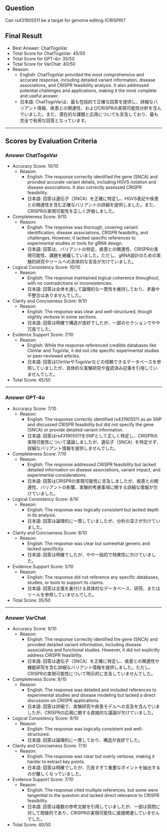 ## Question

Can rs431905511 be a target for genome editing (CRISPR)?

## Final Result

- Best Answer: ChatTogoVar
- Total Score for ChatTogoVar: 45/50
- Total Score for GPT-4o: 35/50
- Total Score for VarChat: 40/50
- Reason:
  - English: ChatTogoVar provided the most comprehensive and accurate response, including detailed variant information, disease associations, and CRISPR feasibility analysis. It also addressed potential challenges and applications, making it the most complete and useful answer.
  - 日本語: ChatTogoVarは、最も包括的で正確な回答を提供し、詳細なバリアント情報、疾患との関連性、およびCRISPRの実現可能性分析を含んでいました。また、潜在的な課題と応用についても言及しており、最も完全で有用な回答となっています。

---

## Scores by Evaluation Criteria

### Answer ChatTogoVar
- Accuracy Score: 10/10
  - Reason: 
    - English: The response correctly identified the gene (SNCA) and provided accurate variant details, including HGVS notation and disease associations. It also correctly assessed CRISPR feasibility.
    - 日本語: 回答は遺伝子（SNCA）を正確に特定し、HGVS表記や疾患との関連性を含む正確なバリアントの詳細を提供しました。また、CRISPRの実現可能性を正しく評価しました。
- Completeness Score: 9/10
  - Reason: 
    - English: The response was thorough, covering variant identification, disease associations, CRISPR feasibility, and challenges. However, it lacked specific references to experimental studies or tools for gRNA design.
    - 日本語: 回答は、バリアントの特定、疾患との関連性、CRISPRの実現可能性、課題を網羅していました。ただし、gRNA設計のための実験的研究やツールへの具体的な言及が欠けていました。
- Logical Consistency Score: 10/10
  - Reason: 
    - English: The response maintained logical coherence throughout, with no contradictions or inconsistencies.
    - 日本語: 回答は全体を通して論理的な一貫性を維持しており、矛盾や不整合はありませんでした。
- Clarity and Conciseness Score: 9/10
  - Reason: 
    - English: The response was clear and well-structured, though slightly verbose in some sections.
    - 日本語: 回答は明確で構造が良好でしたが、一部のセクションでやや冗長でした。
- Evidence Support Score: 7/10
  - Reason: 
    - English: While the response referenced credible databases like ClinVar and TogoVar, it did not cite specific experimental studies or peer-reviewed articles.
    - 日本語: 回答はClinVarやTogoVarなどの信頼できるデータベースを参照していましたが、具体的な実験研究や査読済み記事を引用していませんでした。
- Total Score: 45/50

---

### Answer GPT-4o
- Accuracy Score: 7/10
  - Reason: 
    - English: The response correctly identified rs431905511 as an SNP and discussed CRISPR feasibility but did not specify the gene (SNCA) or provide detailed variant information.
    - 日本語: 回答はrs431905511をSNPとして正しく特定し、CRISPRの実現可能性について議論しましたが、遺伝子（SNCA）を特定せず、詳細なバリアント情報を提供しませんでした。
- Completeness Score: 7/10
  - Reason: 
    - English: The response addressed CRISPR feasibility but lacked detailed information on disease associations, variant impact, and experimental considerations.
    - 日本語: 回答はCRISPRの実現可能性に言及しましたが、疾患との関連性、バリアントの影響、実験的考慮事項に関する詳細な情報が欠けていました。
- Logical Consistency Score: 8/10
  - Reason: 
    - English: The response was logically consistent but lacked depth in its analysis.
    - 日本語: 回答は論理的に一貫していましたが、分析の深さが欠けていました。
- Clarity and Conciseness Score: 8/10
  - Reason: 
    - English: The response was clear but somewhat generic and lacked specificity.
    - 日本語: 回答は明確でしたが、やや一般的で特異性に欠けていました。
- Evidence Support Score: 5/10
  - Reason: 
    - English: The response did not reference any specific databases, studies, or tools to support its claims.
    - 日本語: 回答は主張を裏付ける具体的なデータベース、研究、またはツールを参照していませんでした。
- Total Score: 35/50

---

### Answer VarChat
- Accuracy Score: 9/10
  - Reason: 
    - English: The response correctly identified the gene (SNCA) and provided detailed variant information, including disease associations and functional studies. However, it did not explicitly address CRISPR feasibility.
    - 日本語: 回答は遺伝子（SNCA）を正確に特定し、疾患との関連性や機能研究を含む詳細なバリアント情報を提供しました。ただし、CRISPRの実現可能性について明示的に言及していませんでした。
- Completeness Score: 8/10
  - Reason: 
    - English: The response was detailed and included references to experimental studies and disease modeling but lacked a direct discussion on CRISPR applications.
    - 日本語: 回答は詳細で、実験研究や疾患モデルへの言及を含んでいましたが、CRISPRの応用に関する直接的な議論が欠けていました。
- Logical Consistency Score: 9/10
  - Reason: 
    - English: The response was logically consistent and well-structured.
    - 日本語: 回答は論理的に一貫しており、構造が良好でした。
- Clarity and Conciseness Score: 7/10
  - Reason: 
    - English: The response was clear but overly verbose, making it harder to extract key points.
    - 日本語: 回答は明確でしたが、冗長すぎて重要なポイントを抽出するのが難しくなっていました。
- Evidence Support Score: 7/10
  - Reason: 
    - English: The response cited multiple references, but some were tangential to the question and lacked direct relevance to CRISPR feasibility.
    - 日本語: 回答は複数の参考文献を引用していましたが、一部は質問に対して間接的であり、CRISPRの実現可能性に直接関連していませんでした。
- Total Score: 40/50